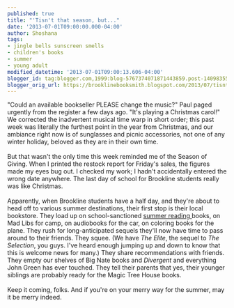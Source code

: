 ```yaml
---
published: true
title: "'Tisn't that season, but..."
date: '2013-07-01T09:00:00.000-04:00'
author: Shoshana
tags:
- jingle bells sunscreen smells
- children's books
- summer
- young adult
modified_datetime: '2013-07-01T09:00:13.606-04:00'
blogger_id: tag:blogger.com,1999:blog-5767374071871443859.post-140983558609291478
blogger_orig_url: https://brooklinebooksmith.blogspot.com/2013/07/tisnt-that-season-but.html
---
```


"Could an available bookseller PLEASE change the music?" Paul paged urgently from the register a few days ago. "It's playing a Christmas carol!" We corrected the inadvertent musical time warp in short order; this past week was literally the furthest point in the year from Christmas, and our ambiance right now is of sunglasses and picnic accessories, not one of any winter holiday, beloved as they are in their own time.<br /><br />But that wasn't the only time this week reminded me of the Season of Giving. When I printed the restock report for Friday's sales, the figures made my eyes bug out. I checked my work; I hadn't accidentally entered the wrong date anywhere. The last day of school for Brookline students really was like Christmas.<br /><br />Apparently, when Brookline students have a half day, and they're about to head off to various summer destinations, their first stop is their local bookstore. They load up on school-sanctioned <a href="https://brooklinebooksmith.blogspot.com/2013/06/your-assignment-this-summer-read.html">summer reading </a>books, on Mad Libs for camp, on audiobooks for the car, on coloring books for the plane. They rush for long-anticipated sequels they'll now have time to pass around to their friends. They squee. (We have<i>&nbsp;The Elite</i>, the sequel to <i>The Selection</i>, you guys. I've heard enough jumping up and down to know that this is welcome news for many.) They share recommendations with friends. They empty our shelves of Big Nate books and&nbsp;<i>Divergent </i>and everything John Green has ever touched. They tell their parents that yes, their younger siblings are probably ready for the Magic Tree House books.<br /><br />Keep it coming, folks. And if you're on your merry way for the summer, may it be merry indeed.